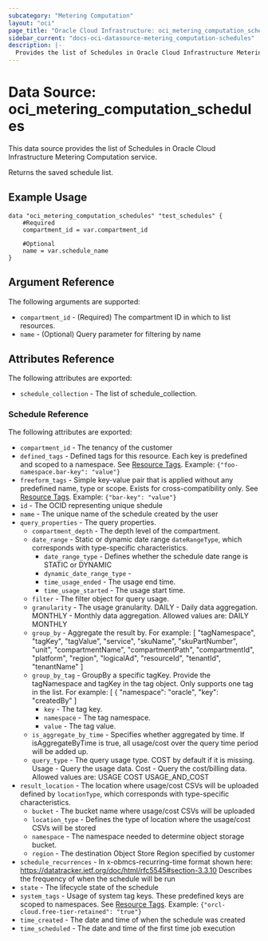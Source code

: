 ```yaml
---
subcategory: "Metering Computation"
layout: "oci"
page_title: "Oracle Cloud Infrastructure: oci_metering_computation_schedules"
sidebar_current: "docs-oci-datasource-metering_computation-schedules"
description: |-
  Provides the list of Schedules in Oracle Cloud Infrastructure Metering Computation service
---
```


# Data Source: oci_metering_computation_schedules
This data source provides the list of Schedules in Oracle Cloud Infrastructure Metering Computation service.

Returns the saved schedule list.


## Example Usage

```hcl
data "oci_metering_computation_schedules" "test_schedules" {
	#Required
	compartment_id = var.compartment_id

	#Optional
	name = var.schedule_name
}
```

## Argument Reference

The following arguments are supported:

* `compartment_id` - (Required) The compartment ID in which to list resources.
* `name` - (Optional) Query parameter for filtering by name 


## Attributes Reference

The following attributes are exported:

* `schedule_collection` - The list of schedule_collection.

### Schedule Reference

The following attributes are exported:

* `compartment_id` - The tenancy of the customer
* `defined_tags` - Defined tags for this resource. Each key is predefined and scoped to a namespace. See [Resource Tags](https://docs.cloud.oracle.com/iaas/Content/General/Concepts/resourcetags.htm). Example: `{"foo-namespace.bar-key": "value"}` 
* `freeform_tags` - Simple key-value pair that is applied without any predefined name, type or scope. Exists for cross-compatibility only.  See [Resource Tags](https://docs.cloud.oracle.com/iaas/Content/General/Concepts/resourcetags.htm). Example: `{"bar-key": "value"}` 
* `id` - The OCID representing unique shedule
* `name` - The unique name of the schedule created by the user
* `query_properties` - The query properties.
	* `compartment_depth` - The depth level of the compartment.
	* `date_range` - Static or dynamic date range `dateRangeType`, which corresponds with type-specific characteristics. 
		* `date_range_type` - Defines whether the schedule date range is STATIC or DYNAMIC
		* `dynamic_date_range_type` - 
		* `time_usage_ended` - The usage end time.
		* `time_usage_started` - The usage start time.
	* `filter` - The filter object for query usage.
	* `granularity` - The usage granularity. DAILY - Daily data aggregation. MONTHLY - Monthly data aggregation.   Allowed values are: DAILY MONTHLY 
	* `group_by` - Aggregate the result by. For example: [ "tagNamespace", "tagKey", "tagValue", "service", "skuName", "skuPartNumber", "unit", "compartmentName", "compartmentPath", "compartmentId", "platform", "region", "logicalAd", "resourceId", "tenantId", "tenantName" ] 
	* `group_by_tag` - GroupBy a specific tagKey. Provide the tagNamespace and tagKey in the tag object. Only supports one tag in the list. For example: [ { "namespace": "oracle", "key": "createdBy" ] 
		* `key` - The tag key.
		* `namespace` - The tag namespace.
		* `value` - The tag value.
	* `is_aggregate_by_time` - Specifies whether aggregated by time. If isAggregateByTime is true, all usage/cost over the query time period will be added up.
	* `query_type` - The query usage type. COST by default if it is missing. Usage - Query the usage data. Cost - Query the cost/billing data.  Allowed values are: USAGE COST USAGE_AND_COST 
* `result_location` - The location where usage/cost CSVs will be uploaded defined by `locationType`, which corresponds with type-specific characteristics. 
	* `bucket` - The bucket name where usage/cost CSVs will be uploaded
	* `location_type` - Defines the type of location where the usage/cost CSVs will be stored 
	* `namespace` - The namespace needed to determine object storage bucket.
	* `region` - The destination Object Store Region specified by customer
* `schedule_recurrences` - In x-obmcs-recurring-time format shown here: https://datatracker.ietf.org/doc/html/rfc5545#section-3.3.10 Describes the frequency of when the schedule will be run 
* `state` - The lifecycle state of the schedule
* `system_tags` - Usage of system tag keys. These predefined keys are scoped to namespaces. See [Resource Tags](https://docs.cloud.oracle.com/iaas/Content/General/Concepts/resourcetags.htm). Example: `{"orcl-cloud.free-tier-retained": "true"}` 
* `time_created` - The date and time of when the schedule was created
* `time_scheduled` - The date and time of the first time job execution

